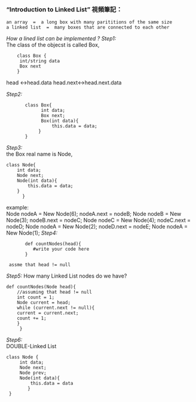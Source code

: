 ### “Introduction to Linked List” 視頻筆記：
    an array  =  a long box with many parititions of the same size
    a linked list  =  many boxes that are connected to each other
*How a lined list can be implemented ?*
*Step1:*  
The class of the objecst is called Box,
```
	class Box {
   	 int/string data
   	 Box next
	}
```
head <->head.data     head.next<->head.next.data

*Step2:*  
```
       class Box{
             int data;
             Box next;
             Box(int data){
                 this.data = data;
            }
       }
```
*Step3:*  
the Box real name is Node,
```
class Node{
	int data;
	Node next;
	Node(int data){
	    this.data = data;
	}
      }
```
example:   
   	Node nodeA = New Node(6);              nodeA.next = nodeB;
  	 Node nodeB = New Node(3);              nodeB.next = nodeC;
  	 Node nodeC = New Node(4);              nodeC.next = nodeD;
  	 Node nodeA = New Node(2);              nodeD.next = nodeE;
  	 Node nodeA = New Node(1);
*Step4:*
```
       def countNodes(head){
          #write your code here
       }
```
     assme that head != null
     
*Step5:*
How many Linked List nodes do we have?
```
def countNodes(Node head){
	//assuming that head != null
	int count = 1;
	Node current = head;
	while (current.next != null){
	current = current.next;
	count += 1;
	}
     }
```    
*Step6:*  
DOUBLE-Linked List
```
class Node {
 	 int data;
	 Node next;
	 Node prev;
	 Node(int data){
		 this.data = data
		}
 }
 ```
